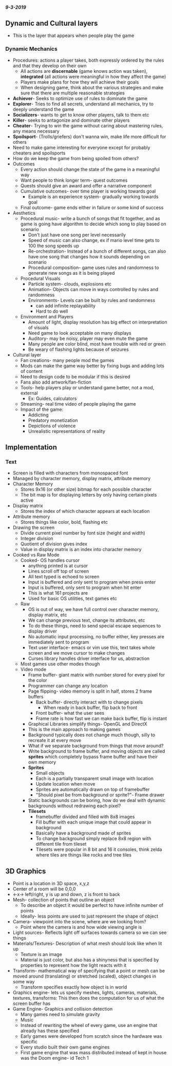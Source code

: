 #### *9-3-2019*

## Dynamic and Cultural layers

* This is the layer that appears when people play the game

### Dynamic Mechanics
* Procedures: actions a player takes, both expressly ordered by the rules and that they develop on their own
    * All actions are **discernable** (game knows action was taken), **integrated** (all actions were meaningful in how they affect the game)
    * Players make plans for how they will achieve their goals
    * When designing game, think about the various strategies and make sure that there are multiple reasonable strategies
* **Achiever**- Seeks to optimize use of rules to dominate the game
* **Explorer**- Tries to find all secrets, understand all mechanics, try to deeply understand the game
* **Socializers**- wants to get to know other players, talk to them etc
* **Killer**- seeks to antagonize and dominate other players
* **Cheater**- Trying to win the game without caring about mastering rules, any means necessary
* **Spoilsport**- (Trolls/griefers) don't wanna win, make life more difficult for others
* Need to make game interesting for everyone except for probably cheaters and spoilsports
* How do we keep the game from being spoiled from others?
* Outcomes
    * Every action should change the state of the game in a meaningful way
    * Want people to think longer term- quest outcomes
    * Quests should give an award and offer a narrative component
    * Cumulative outcomes- over time player is working towards goal 
        * Example is an experience system- gradually working towards goal
    * Final outcome- game ends either in failure or some kind of success
* Aesthetics
    * Procedural music- write a bunch of songs that fit together, and as game is 
    going have algorithm to decide which song to play based on scenario
        * Don't just have one song per level necessarily
        * Speed of music can also change, ex if mario level time gets to 100 the song speeds up
        * Re-orchestration- Instead of a bunch of different songs, can also have one song that changes how it sounds depending on scenario
        * Procedural composition- game uses rules and randomness to generate new songs as it is being played
    * Procedural Visuals
        * Particle system- clouds, explosions etc
        * Animation- Objects can move in ways controlled by rules and randomness
        * Environments- Levels can be built by rules and randomness
            * can add infinite replayability
            * Hard to do well 
    * Environment and Players
        * Amount of light, display resolution has big effect on interpretation of visuals
        * Need game to look acceptable on many displays
        * Auditory- may be noisy, player may even mute the game
        * Many people are color blind, most have trouble with red or green
        * Be weary of flashing lights because of seizures
* Cultural layer
    * Fan creations- many people mod the games 
    * Mods can make the game way better by fixing bugs and adding lots of content
    * Need to design code to be modular if this is desired
    * Fans also add artwork/fan-fiction
    * Tools- help players play or understand game better, not a mod, external
        * Ex: Guides, calculators
    * Streaming- real time video of people playing the game
    * Impact of the game:
        * Addicting
        * Predatory monetization
        * Depictions of violence
        * Unrealistic representations of reality
## Implementation
### Text
* Screen is filled with characters from monospaced font
* Managed by character memory, display matrix, attribute memory
* Character Memory
    * Stores 9x16 (or other size) bitmap for each possible character
    * The bit map is for displaying letters by only having certain pixels active
* Display matrix
    * Stores the index of which character appears at each location
* Attribute memory
    * Stores things like color, bold, flashing etc
* Drawing the screen
    * Divide current pixel number by font size (height and width)
    * Integer division
    * Quotient of division gives index
    * Value in display matrix is an index into character memory
* Cooked vs Raw Mode
    * Cooked- OS handles cursor
        * anything printed is at cursor
        * Lines scroll off top of screen
        * All text typed is echoed to screen
        * Input is buffered and only sent to program when press enter
        * Input is buffered, only sent to program when hit enter
        * This is what 161 projects are 
        * Used for basic OS utilities, text games etc
    * Raw 
        * OS is out of way, we have full control over character memory, display matrix, etc
        * We can change previous text, change its attributes, etc
        * To do these things, need to send special escape sequences to display driver
        * No automatic input processing, no buffer either, key presses are immediately sent to program
        * Text user interface- emacs or vim use this, text takes whole screen and we move cursor to make changes
        * Curses library handles driver interface for us, abstraction
    * Most games use other modes though
    * Video mode
        * Frame buffer- giant matrix with number stored for every pixel for the color
        * Programmer can change any location
        * Page flipping- video memory is split in half, stores 2 frame buffers
            * Back buffer- directly interact with to change pixels
                * When ready in back buffer, flip back to front
            * Front buffer- what the user sees
            * Frame rate is how fast we can make back buffer, flip is instant
        * Graphical Libraries simplify things- OpenGL and DirectX 
        * This is the main approach to making games
        * Background typically does not change much though, silly to recreate it at every move
        * What if we separate background from things that move around?
        * Write background to frame buffer, and moving objects are called **sprites** which completely bypass frame buffer and have their own memory
        * **Sprites**
            * Small objects
            * Each is a partially transparent small image with location
            * Update location when move
            * Sprites are automatically drawn on top of framebuffer
            * "Should pixel be from background or sprite?"- Frame drawer
        * Static backgrounds can be boring, how do we deal with dynamic backgrounds without redrawing each pixel? 
        * **Tilesets**
            * framebuffer divided and filled with 8x8 images
            * Fill buffer with each unique image that could appear in background
            * Basically have a background made of sprites
            * To change background simply replace 8x8 region with different tile from tileset
            * Tilesets were popular in 8 bit and 16 it consoles, think zelda where tiles are things like rocks and tree tiles
## 3D Graphics
* Point is a location in 3D space, x,y,z
* Center of a room will be 0,0,0
* <-x-> left/right, y is up and down, z is front to back
* Mesh- collection of points that outline an object
    * To describe an object it would be perfect to have infinite number of points
    * Ideally- less points are used to just represent the shape of object
* Camera- viewpoint into the scene, where are we looking from?
    * Point where the camera is and how wide viewing angle is
* Light sources- Reflects light off surfaces towards camera so we can see things
* Materials/Textures- Description of what mesh should look like when lit up
    * Texture is an image
    * Material is just color, but also has a shinyness that is specified by properties to represent how the light reacts with it
* Transform- mathematical way of specifying that a point or mesh can be moved around (translating) or stretched (scaled), object changes in some way
    * Transform specifies exactly how object is in world 
* Graphics engine- lets us specify meshes, lights, cameras, materials, textures, transforms: This then does the computation for us of what the screen buffer has
* Game Engine- Graphics and collision detection
    * Many games need to simulate gravity
    * Music
    * Instead of rewriting the wheel of every game, use an engine that already has these specified
    * Early games were developed from scratch since the hardware was specific 
    * Every studio built their own game engines
    * First game engine that was mass distributed instead of kept in house was the Doom engine- id Tech 1
    